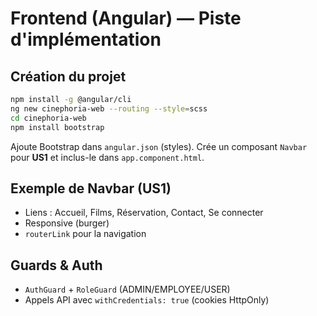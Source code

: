 # Frontend (Angular) — Piste d'implémentation

## Création du projet
```bash
npm install -g @angular/cli
ng new cinephoria-web --routing --style=scss
cd cinephoria-web
npm install bootstrap
```

Ajoute Bootstrap dans `angular.json` (styles).
Crée un composant `Navbar` pour **US1** et inclus-le dans `app.component.html`.

## Exemple de Navbar (US1)
- Liens : Accueil, Films, Réservation, Contact, Se connecter
- Responsive (burger)
- `routerLink` pour la navigation

## Guards & Auth
- `AuthGuard` + `RoleGuard` (ADMIN/EMPLOYEE/USER)
- Appels API avec `withCredentials: true` (cookies HttpOnly)
